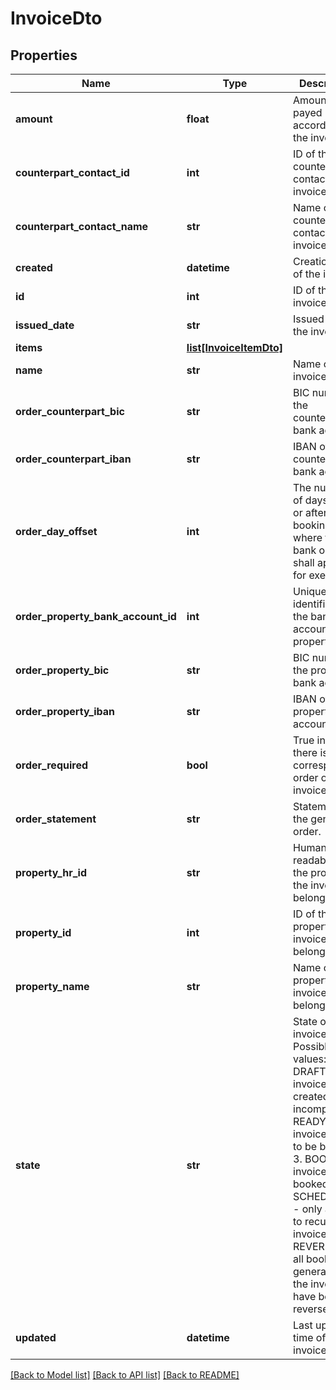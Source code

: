 # InvoiceDto

## Properties
Name | Type | Description | Notes
------------ | ------------- | ------------- | -------------
**amount** | **float** | Amount to be payed according to the invoice. | [optional] 
**counterpart_contact_id** | **int** | ID of the counterpart contact of the invoice. | [optional] 
**counterpart_contact_name** | **str** | Name of the counterpart contact of the invoice. | [optional] 
**created** | **datetime** | Creation time of the invoice. | [optional] 
**id** | **int** | ID of the invoice. | [optional] 
**issued_date** | **str** | Issued date of the invoice. | [optional] 
**items** | [**list[InvoiceItemDto]**](InvoiceItemDto.md) |  | [optional] 
**name** | **str** | Name of the invoice. | [optional] 
**order_counterpart_bic** | **str** | BIC number of the counterpart&#x27;s bank account. | [optional] 
**order_counterpart_iban** | **str** | IBAN of the counterpart&#x27;s bank account. | [optional] 
**order_day_offset** | **int** | The number of days before or after the booking date where the bank order shall appear for execution. | [optional] 
**order_property_bank_account_id** | **int** | Unique identifier of the bank account of the property. | [optional] 
**order_property_bic** | **str** | BIC number of the property bank account. | [optional] 
**order_property_iban** | **str** | IBAN of the property bank account. | [optional] 
**order_required** | **bool** | True in case there is a corresponding order of the invoice. | [optional] 
**order_statement** | **str** | Statement of the generated order. | [optional] 
**property_hr_id** | **str** | Human readable id of the property the invoice belongs to. | [optional] 
**property_id** | **int** | ID of the property the invoice belongs to. | [optional] 
**property_name** | **str** | Name of the property the invoice belongs to. | [optional] 
**state** | **str** | State of the invoice. Possible values:  1. DRAFT - invoice created, but incomplete.  2. READY - invoice ready to be booked.  3. BOOKED - invoice booked.  4. SCHEDULED - only applies to recurring invoices.  5. REVERSED - all bookings generated by the invoice have been reversed. | [optional] 
**updated** | **datetime** | Last update time of the invoice. | [optional] 

[[Back to Model list]](../README.md#documentation-for-models) [[Back to API list]](../README.md#documentation-for-api-endpoints) [[Back to README]](../README.md)

